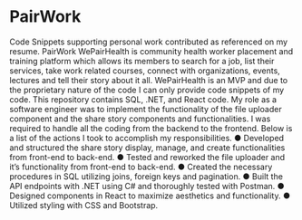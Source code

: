 # PairWork
Code Snippets supporting personal work contributed as referenced on my resume.
PairWork
WePairHealth is community health worker placement and training platform which allows its members to search for a job, list their services, take work related courses, connect with organizations, events, lectures and tell their story about it all. WePairHealth is an MVP and due to the proprietary nature of the code I can only provide code snippets of my code. This repository contains SQL, .NET, and React code.
My role as a software engineer was to implement the functionality of the file uploader component and the share story components and functionalities. I was required to handle all the coding from the backend to the frontend. Below is a list of the actions I took to accomplish my responsibilities.
● Developed and structured the share story display, manage, and create functionalities from front-end to back-end.
● Tested and reworked the file uploader and it’s functionality from front-end to back-end.
● Created the necessary procedures in SQL utilizing joins, foreign keys and pagination.
● Built the API endpoints with .NET using C# and thoroughly tested with Postman.
● Designed components in React to maximize aesthetics and functionality.
● Utilized styling with CSS and Bootstrap.
